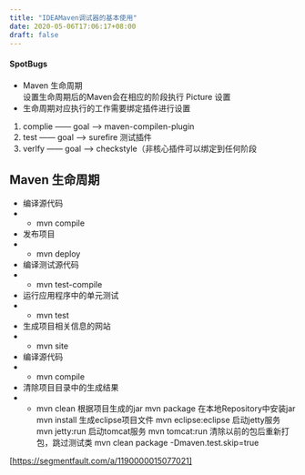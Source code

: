 ```yaml
---
title: "IDEAMaven调试器的基本使用"
date: 2020-05-06T17:06:17+08:00
draft: false
---
```



#### SpotBugs
- Maven 生命周期  
设置生命周期后的Maven会在相应的阶段执行
Picture 设置
- 生命周期对应执行的工作需要绑定插件进行设置
1. complie —— goal ——> maven-compilen-plugin
2. test —— goal ——> surefire 测试插件
3. verlfy —— goal ——> checkstyle（非核心插件可以绑定到任何阶段

## Maven 生命周期
- 编译源代码
- - mvn compile
- 发布项目
- - mvn deploy
- 编译测试源代码
- - mvn test-compile
- 运行应用程序中的单元测试
- - mvn test
- 生成项目相关信息的网站
- - mvn site
- 编译源代码
- - mvn compile
- 清除项目目录中的生成结果
- - mvn clean
根据项目生成的jar
mvn package
在本地Repository中安装jar
mvn install
生成eclipse项目文件
mvn eclipse:eclipse
启动jetty服务
mvn jetty:run
启动tomcat服务
mvn tomcat:run
清除以前的包后重新打包，跳过测试类
mvn clean package -Dmaven.test.skip=true

[https://segmentfault.com/a/1190000015077021]